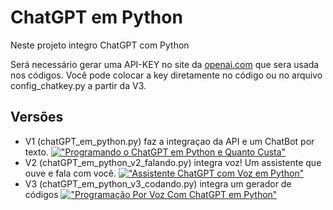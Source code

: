 # ChatGPT em Python

Neste projeto integro ChatGPT com Python

Será necessário gerar uma API-KEY no site da <a href="https://openai.com">openai.com</a> que sera usada nos códigos. Você pode colocar a key diretamente no código ou no arquivo config_chatkey.py a partir da V3.

## Versões
- V1 (chatGPT_em_python.py) faz a integraçao da API e um ChatBot por texto.
[!["Programando o ChatGPT em Python e Quanto Custa"](https://img.youtube.com/vi/I4ceiHBsN3c/0.jpg)](https://www.youtube.com/watch?v=I4ceiHBsN3c)
- V2 (chatGPT_em_python_v2_falando.py) integra voz! Um assistente que ouve e fala com você.
[!["Assistente ChatGPT com Voz em Python"](https://img.youtube.com/vi/p1mD3aYb2iw/0.jpg)](https://www.youtube.com/watch?v=p1mD3aYb2iw)
- V3 (chatGPT_em_python_v3_codando.py) integra um gerador de códigos
[!["Programação Por Voz Com ChatGPT em Python"](https://img.youtube.com/vi/dEqKKzkHo0k/0.jpg)](https://www.youtube.com/watch?v=dEqKKzkHo0k)
